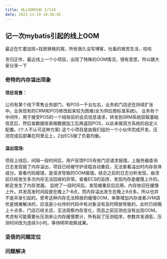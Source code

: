 ```yaml
---
title: 线上OOM分析 2/119
date: 2021-11-19 19:36:45
---
```


## 记一次mybatis引起的线上OOM

最近在忙着加班+找房换租的窝，所有很久没写博客，社畜的艰苦生活，哈哈

言归正传，最近线上一个小项目，出现了特殊的OOM情况，很有意思，所以跟大家分享一下

### 奇特的内存溢出现象
#### 项目背景：
公司有某个线下零售业务部门，有POS一千台左右，业务和门店还在持续扩张中。业务现有的CRM和POS修改起来较为困难(全为供应商标准系统)。
业务有个中间件，用于接受POS的一个结账前的会员信息请求，转发到SRM系统获取基础信息后，然后查数据库表做数据加工后再返回POS，以此来做双方系统的自定义配置。(个人不认可这种方案)
这个小项目是由我们组的一个小伙伴完成开发，压测完成后部署在阿里云上，2台ECS做了负载均衡。

#### 溢出现场:
项目上线后，间隔一段时间后，用户反馈POS有些门店请求报错。上服务器查询日志发现报了内存溢出，项目已经被守护进程自动重启，无法查看溢出时内存具体成分。查看代码报错，是请求导致的OOM报错。结合之前的日志分析发现，崩溃前已经发生多次内存无法回收的异常。查看ECS的监控，发现内存是缓慢上升的。断定发生了内存泄漏。
监控了一段时间后，发现被重启后应用，内存依旧在缓慢上升。并发高发时间段是在晚上7-8点，而内存溢出发生在晚上9点多。所以也并不是并发引起的。思考这种内存无法释放的缓慢OOM，单靠增加内存或者JVM调优是很难解决的，应该是小伙伴的代码中有对象没有及时释放导致的，此时已经晚上十点多，门店已经关店，无法观察内存变化，而且之前压测也没有出现OOM。考虑有可能需要长压测来让内存缓慢累计，所有起了压测程序，参数并发调低，压测时间改为连续3小时。等待明早观察成果。


### 坚信的问题定位



### 问题解决
